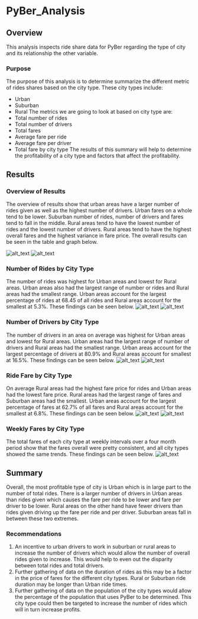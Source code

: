 # PyBer_Analysis

## Overview
This analysis inspects ride share data for PyBer regarding the type of city and its relationship the other variable.

### Purpose
The purpose of this analysis is to determine summarize the different metric of rides shares based on the city type.  These city types include:
- Urban
- Suburban
- Rural
The metrics we are going to look at based on city type are:
- Total number of rides
- Total number of drivers
- Total fares
- Average fare per ride
- Average fare per driver
- Total fare by city type
The results of this summary will help to determine the profitability of a city type and factors that affect the profitability.

## Results

### Overview of Results
The overview of results show that urban areas have a larger number of rides given as well as the highest number of drivers.  Urban fares on a whole tend to be lower.  Suburban number of rides, number of drivers and fares tend to fall in the middle.  Rural areas tend to have the lowest number of rides and the lowest number of drivers.  Rural areas tend to have the highest overall fares and the highest variance in fare price.  The overall results can be seen in the table and graph below.

![alt_text](https://raw.githubusercontent.com/bweirich/PyBer_Analysis/main/Resources/Analysis/pyber_Summary.png)
![alt_text](https://raw.githubusercontent.com/bweirich/PyBer_Analysis/main/Resources/Analysis/Fig1.png)

### Number of Rides by City Type
The number of rides was highest for Urban areas and lowest for Rural areas.  Urban areas also had the largest range of number or rides and Rural areas had the smallest range.  Urban areas account for the largest percentage of rides at 68.45 of all rides and Rural areas account for the smallest at 5.3%.  These findings can be seen below.
![alt_text](https://raw.githubusercontent.com/bweirich/PyBer_Analysis/main/Resources/Analysis/Fig2.png)
![alt_text](https://raw.githubusercontent.com/bweirich/PyBer_Analysis/main/Resources/Analysis/Fig6.png)

### Number of Drivers by City Type
The number of drivers in an area on average was highest for Urban areas and lowest for Rural areas.  Urban areas had the largest range of number of drivers and Rural areas had the smallest range.  Urban areas account for the largest percentage of drivers at 80.9% and Rural areas account for smallest at 16.5%.  These findings can be seen below.
![alt_text](https://raw.githubusercontent.com/bweirich/PyBer_Analysis/main/Resources/Analysis/Fig4.png)
![alt_text](https://raw.githubusercontent.com/bweirich/PyBer_Analysis/main/Resources/Analysis/Fig7.png)

### Ride Fare by City Type
On average Rural areas had the highest fare price for rides and Urban areas had the lowest fare price.  Rural areas had the largest range of fares and Suburban areas had the smallest.  Urban areas account for the largest percentage of fares at 62.7% of all fares and Rural areas account for the smallest at 6.8%.  These findings can be seen below. 
![alt_text](https://raw.githubusercontent.com/bweirich/PyBer_Analysis/main/Resources/Analysis/Fig3.png)
![alt_text](https://raw.githubusercontent.com/bweirich/PyBer_Analysis/main/Resources/Analysis/Fig5.png)

### Weekly Fares by City Type
The total fares of each city type at weekly intervals over a four month period show that the fares overall were pretty consistent, and all city types showed the same trends.  These findings can be seen below.
![alt_text](https://raw.githubusercontent.com/bweirich/PyBer_Analysis/main/Resources/Analysis/PyBer_fare_summary.png)

## Summary
Overall, the most profitable type of city is Urban which is in large part to the number of total rides.  There is a larger number of drivers in Urban areas than rides given which causes the fare per ride to be lower and fare per driver to be lower. Rural areas on the other hand have fewer drivers than rides given driving up the fare per ride and per driver.  Suburban areas fall in between these two extremes.  

### Recommendations
1. An incentive to urban drivers to work in suburban or rural areas to increase the number of drivers which would allow the number of overall rides given to increase.  This would help to even out the disparity between total rides and total drivers.
2. Further gathering of data on the duration of rides as this may be a factor in the price of fares for the different city types.  Rural or Suburban ride duration may be longer than Urban ride times.
3. Further gathering of data on the population of the city types would allow the percentage of the population that uses PyBer to be determined.  This city type could then be targeted to increase the number of rides which will in turn increase profits.
